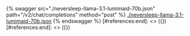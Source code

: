[#references:start]: <> ({ "template": "openapi" })
[#references:start]: <> ({ "template": "openapi" })
{% swagger src="./neversleep-llama-3.1-lumimaid-70b.json" path="/v2/chat/completions" method="post" %}
[./neversleep-llama-3.1-lumimaid-70b.json](./neversleep-llama-3.1-lumimaid-70b.json)
{% endswagger %}
[#references:end]: <> ({})
[#references:end]: <> ({})